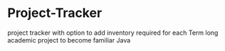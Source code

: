 # Project-Tracker
project tracker with option to add inventory required for each
Term long academic project to become familiar Java
